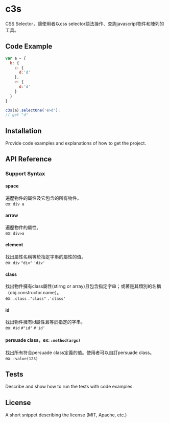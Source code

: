 # c3s

CSS Selector，讓使用者以css selector語法操作、查詢javascript物件和陣列的工具。

## Code Example

```javascript
var a = {
  b: {
    c: {
      d:'d'
    },
    e: {
      d:'d'
    }
  }
}

c3s(a).selectOne('e>d');
// get "d"
```

## Installation

Provide code examples and explanations of how to get the project.

## API Reference

### Support Syntax

#### space

  遍歷物件的屬性及它包含的所有物件。<br>
  ex: `div a`
  
#### arrow

  遍歷物件的屬性。<br>
  ex: `div>a`
  
#### element

  找出屬性名稱等於指定字串的屬性的值。<br>
  ex: `div` `"div"` `'div'`

#### class
  
  找出物件擁有class屬性(stirng or array)且包含指定字串；或著是其類別的名稱（obj.constructor.name）。<br>
  ex: `.class` `."class"` `.'class'`
  
#### id

  找出物件擁有id屬性且等於指定的字串。<br>
  ex: `#id` `#"id"` `#'id'` 
  
#### persuade class，ex: `:method(args)`
  
  找出所有符合persuade class定義的值。使用者可以自訂persuade class。<br>
  ex: `:value(123)`
  
## Tests

Describe and show how to run the tests with code examples.

## License

A short snippet describing the license (MIT, Apache, etc.)
